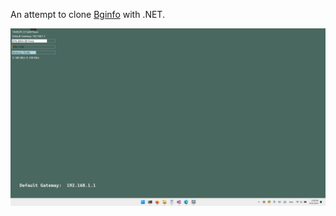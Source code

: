 An attempt to clone [Bginfo](https://learn.microsoft.com/en-us/sysinternals/downloads/bginfo) with .NET.

![screenshot](./kysM6aZ2ed.png)